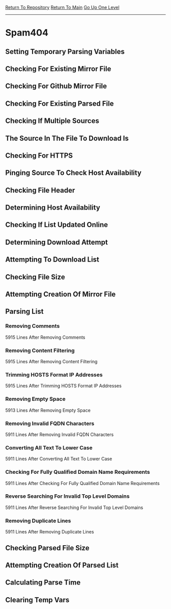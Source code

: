 [Return To Repository](https://github.com/deathbybandaid/piholeparser/)
[Return To Main](https://github.com/deathbybandaid/piholeparser/blob/master/RecentRunLogs/Mainlog.md)
[Go Up One Level](https://github.com/deathbybandaid/piholeparser/blob/master/RecentRunLogs/TopLevelScripts/30-Processing-Blacklists.md)
____________________________________
# Spam404
## Setting Temporary Parsing Variables
## Checking For Existing Mirror File
## Checking For Github Mirror File
## Checking For Existing Parsed File
## Checking If Multiple Sources
## The Source In The File To Download Is
## Checking For HTTPS
## Pinging Source To Check Host Availability
## Checking File Header
## Determining Host Availability
## Checking If List Updated Online
## Determining Download Attempt
## Attempting To Download List
## Checking File Size
## Attempting Creation Of Mirror File
## Parsing List
### Removing Comments
5915 Lines After Removing Comments
### Removing Content Filtering
5915 Lines After Removing Content Filtering
### Trimming HOSTS Format IP Addresses
5915 Lines After Trimming HOSTS Format IP Addresses
### Removing Empty Space
5913 Lines After Removing Empty Space
### Removing Invalid FQDN Characters
5911 Lines After Removing Invalid FQDN Characters
### Converting All Text To Lower Case
5911 Lines After Converting All Text To Lower Case
### Checking For Fully Qualified Domain Name Requirements
5911 Lines After Checking For Fully Qualified Domain Name Requirements
### Reverse Searching For Invalid Top Level Domains
5911 Lines After Reverse Searching For Invalid Top Level Domains
### Removing Duplicate Lines
5911 Lines After Removing Duplicate Lines
## Checking Parsed File Size
## Attempting Creation Of Parsed List
## Calculating Parse Time
## Clearing Temp Vars
